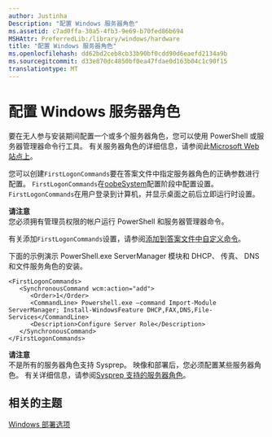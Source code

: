 ```yaml
---
author: Justinha
Description: "配置 Windows 服务器角色"
ms.assetid: c7ad0ffa-30a5-4fb3-9e69-b70fed86b694
MSHAttr: PreferredLib:/library/windows/hardware
title: "配置 Windows 服务器角色"
ms.openlocfilehash: dd62bd2ceb8cb33b90bf0cdd90d6eaefd2134a9b
ms.sourcegitcommit: d33e870dc4850bf0ea47fdae0d163b04c1c90f15
translationtype: MT
---
```

# <a name="configure-windows-server-roles"></a>配置 Windows 服务器角色


要在无人参与安装期间配置一个或多个服务器角色，您可以使用 PowerShell 或服务器管理器命令行工具。 有关服务器角色的详细信息，请参阅此[Microsoft Web 站点上](http://go.microsoft.com/fwlink/?LinkId=140100)。

您可以创建`FirstLogonCommands`要在答案文件中指定服务器角色的正确参数进行配置。 `FirstLogonCommands`在[oobeSystem](oobesystem.md)配置阶段中配置设置。 `FirstLogonCommands`在用户登录到计算机，并显示桌面之前后立即运行时设置。

**请注意**  
您必须拥有管理员权限的帐户运行 PowerShell 和服务器管理器命令。

 

有关添加`FirstLogonCommands`设置，请参阅[添加到答案文件中自定义命令](https://msdn.microsoft.com/library/windows/hardware/dn915058)。

下面的示例演示 PowerShell.exe ServerManager 模块和 DHCP、 传真、 DNS 和文件服务角色的安装。

``` syntax
<FirstLogonCommands>
   <SynchronousCommand wcm:action="add">
      <Order>1</Order>
      <CommandLine> Powershell.exe –command Import-Module ServerManager; Install-WindowsFeature DHCP,FAX,DNS,File-Services</CommandLine>
      <Description>Configure Server Role</Description>
   </SynchronousCommand>
</FirstLogonCommands>
```

**请注意**  
不是所有的服务器角色支持 Sysprep。 映像和部署后，您必须配置某些服务器角色。 有关详细信息，请参阅[Sysprep 支持的服务器角色](sysprep-support-for-server-roles.md)。

 

## <a name="span-idrelatedtopicsspanrelated-topics"></a><span id="related_topics"></span>相关的主题


[Windows 部署选项](windows-deployment-options.md)

 

 






